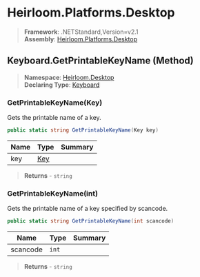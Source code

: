 # Heirloom.Platforms.Desktop

> **Framework**: .NETStandard,Version=v2.1  
> **Assembly**: [Heirloom.Platforms.Desktop][0]

## Keyboard.GetPrintableKeyName (Method)

> **Namespace**: [Heirloom.Desktop][0]  
> **Declaring Type**: [Keyboard][1]

### GetPrintableKeyName(Key)

Gets the printable name of a key.

```cs
public static string GetPrintableKeyName(Key key)
```

| Name | Type     | Summary |
|------|----------|---------|
| key  | [Key][2] |         |

> **Returns** - `string`

### GetPrintableKeyName(int)

Gets the printable name of a key specified by scancode.

```cs
public static string GetPrintableKeyName(int scancode)
```

| Name     | Type  | Summary |
|----------|-------|---------|
| scancode | `int` |         |

> **Returns** - `string`

[0]: ../../../Heirloom.Platforms.Desktop.md
[1]: ../Keyboard.md
[2]: ../Key.md
